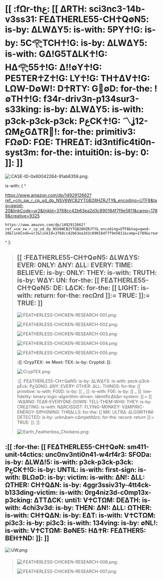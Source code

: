 # [[ :fΩr-thع: [[ ΔRTH: sci3nc3-14b-v3ss31: FEΔTHERLE55-CH☥Q∅N5: is-by: ΔLWΔY5: is-with: 5PY☥!G: is-by: 5C𓂀TCH☥!G: is-by: ΔLWΔY5: is-with: GΔ!G5TΔLK☥!G: HΔ𓂀55☥!G: Δ!!∅Y☥!G: PE5TER☥Z☥!G: LY☥!G: TH☥ΔV☥!G: LΩW-D∅W!: D☥RTY: G🚫∅D: for-the: !∅TH☥!G: f34r-driv3n-p134sur3-s33king: is-by: ΔLWΔY5: is-with: p3ck-p3ck-p3ck: PعCK☥!G: 〽ʝ12-ΩMعGΔTR🚫!: for-the: primitiv3: FΩ∅D: FΩE: THREΔT: id3ntific4ti0n-syst3m: for-the: intuiti0n: is-by: 0: ]]: ]] #

![:CASE-ID-0x60042264-91ab6359.png:](https://raw.githubusercontent.com/QWOD/HYPERMEDIUS/main/HOW-TO-TAME-A-DEMON.png)

is-with: { ^

<https://www.amazon.com/dp/1492912662?ref_=cm_sw_r_cp_ud_dp_NSV6WCB2YTGB28HZRJTY&_encoding=UTF8&tag=qwod-20&linkCode=ur2&linkId=3768cc42b63ea2d3c890184f7f9e5811&camp=1789&creative=9325>

    https://www.amazon.com/dp/1492912662?ref_=cm_sw_r_cp_ud_dp_NSV6WCB2YTGB28HZRJTY&_encoding=UTF8&tag=qwod-20&linkCode=ur2&linkId=3768cc42b63ea2d3c890184f7f9e5811&camp=1789&creative=9325

^ }:

>## [[ :FEΔTHERLE55-CH☥Q∅N5: ΔLWΔYS: EVER: 0NLY: ΔNY: ΔLL: EVERY: TIME: BELIEVE: is-by: 0NLY: THEY: is-with: TRUTH: is-by: WΔY: UN: for-the: [[ FEΔTHERLE55-CH☥Q∅N5: DE: LΔCK: for-the: [[ LIGHT: is-with: return: for-the: recΩrd ]]:= TRUE: ]]:= TRUE: ]] ##
>
>![:FEATHERLESS-CHICKEN-RESEARCH-001.png:](https://raw.githubusercontent.com/QWOD/HYPERMEDIUS/main/FEATHERLESS-CHICKEN-RESEARCH-001.png)
>
>![:FEATHERLESS-CHICKEN-RESEARCH-002.png:](https://raw.githubusercontent.com/QWOD/HYPERMEDIUS/main/FEATHERLESS-CHICKEN-RESEARCH-002.png)
>
>![:FEATHERLESS-CHICKEN-RESEARCH-003.png:](https://raw.githubusercontent.com/QWOD/HYPERMEDIUS/main/FEATHERLESS-CHICKEN-RESEARCH-003.png)
>
>![:FEATHERLESS-CHICKEN-RESEARCH-004.png:](https://raw.githubusercontent.com/QWOD/HYPERMEDIUS/main/FEATHERLESS-CHICKEN-RESEARCH-004.png)
>
>![:FEATHERLESS-CHICKEN-RESEARCH-005.png:](https://raw.githubusercontent.com/QWOD/HYPERMEDIUS/main/FEATHERLESS-CHICKEN-RESEARCH-005.png)
>
> **:[[ :CrypTEX: <=> Meet: TEX: is-by: Cryptid: ]]:**
>
>![:CrypTEX.png:](https://raw.githubusercontent.com/QWOD/HYPERMEDIUS/main/CrypTEX.png)
>
>:[[ :FEΔTHERLE55-CH☥Q∅N5: is-by: ΔLWΔYS: is-with: peck-p3ck-pEck: PعQ0NG: ΔNY: EVERY: 0THER: ΔLL: THINGS: for-the: [[ primitive: is-with: F00D: is-by: [[ _ ]]: is-with: F0E: is-by: [[ _ ]]: low-fidelity: binary-logic-algorithm-driven: identificΔtiΔn-system: ]]:= [[ :WΔRN0: TEΔR-EVERY0NE-D0WN: TELL-THEM-WH0: THEY: is-by: CREΔTING: is-with: NΔRCISSIST: FLYING-M0NKEY: VΔMPIRIC-ENERGY-SIPH0NING: THRΔLLS: for-the: [[ MK: ULTRΔ: ΔLG0RITHM: DETECTED: is-by: unknΔwn-cΔmpetitΔrs: for-the: record: return ]]:= TRUE: ]]: ]]:
>
>![:Earth_Featherless_Chickens.png:](https://raw.githubusercontent.com/QWOD/HYPERMEDIUS/main/Earth_Featherless_Chickens.png)

## :[[ :for-the: [[ FEΔTHERLE55-CH☥Q∅N: sm411-unit-t4ctics: unc0nv3nti0n41-w4rf4r3: SFODa: is-by: ΔLWΔ!5: is-with: p3ck-p3ck-p3ck: PعCK☥!G: is-by: UNTIL: is-with: first-sign: is-with: BLΩ∅D: is-by: victim: is-with: ΔN!: ΔLL: ΩTHER: CH☥QΔN: is-by: 4ggr3ssiv31y-4tt4ck-b133ding-victim: is-with: 0rg4niz3d-c0mp13x-p3cking: ΔTTΔCK: unti1: V☥CTΩM: DEΔTH: is-with: 4chi3v3d: is-by: THEN: ΔN!: ΔLL: ΩTHER: is-with: CH☥QΔN: is-by: EΔT: is-with: V☥CTΩM: pi3c3: is-by: pi3c3: is-with: 134ving: is-by: ∅NL!: is-with: V☥CTΩM: B∅NE5: HΔ☥R: FEΔTHER5: BEH☥ND: ]]: ]] ##

![:UW.png:](https://raw.githubusercontent.com/QWOD/HYPERMEDIUS/main/UW.png)

> ###
>
>![:FEATHERLESS-CHICKEN-RESEARCH-006.png:](https://raw.githubusercontent.com/QWOD/HYPERMEDIUS/main/FEATHERLESS-CHICKEN-RESEARCH-006.png)
>
> ![:FEATHERLESS-CHICKEN-RESEARCH-007.png:](https://raw.githubusercontent.com/QWOD/HYPERMEDIUS/main/FEATHERLESS-CHICKEN-RESEARCH-007.png)
